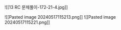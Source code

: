 ![[13 RC 문제풀이-172-21-4.jpg]]

![[Pasted image 20240517115213.png]]
![[Pasted image 20240517115221.png]]